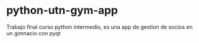 # python-utn-gym-app
Trabajo final curso python intermedio, es una app de gestion de socios en un gimnacio con pyqt
